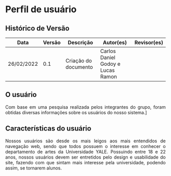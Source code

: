 # Perfil de usuário

## Histórico de Versão 

Data       | Versão | Descrição                | Autor(es)                | Revisor(es) |
-----------|--------|--------------------------|--------------------------|-------------|
26/02/2022 | 0.1    | Criação do documento     | Carlos Daniel Godoy e Lucas Ramon                |             |

<div align="justify">

## O usuário

Com base em uma pesquisa realizada pelos integrantes do grupo, foram obtidas diversas informações sobre os usuários do nosso sistema.]

## Características do usuário
<p>
Nossos usuários são desde os mais leigos aos mais entendidos de navegação web, sendo que todos possuem o interesse em conhecer o departamento de artes da Universidade YALE. 
Possuindo entre 18 e 22 anos, nossos usuários devem ser entretidos pelo design e usabilidade do site, fazendo com que sintam mais interesse pela universidade, podendo assim, se tornarem alunos. 
</p>
